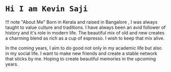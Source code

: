 # `Hi I am Kevin Saji`


!!! note "About Me"
Born in Kerala and raised in Bangalore , I was always taught to value culture and traditions. I have always been an avid follower of history and it's role in modern life. The beautiful mix of old and new creates a charming blend as rich as a cup of espresso. I wish to keep that mix alive.

In the coming years, I aim to do good not only in my academic life but also in my social life. I want to make new friends and create a stable network that sticks by me. Hoping to create beautiful memories in the upcoming years.  
